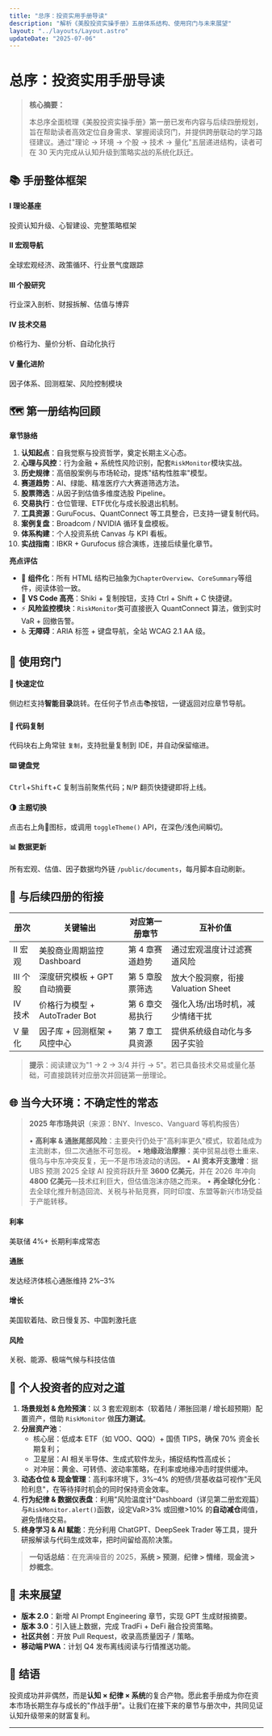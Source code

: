 ```yaml
---
title: "总序：投资实用手册导读"
description: "解析《美股投资实操手册》五册体系结构、使用窍门与未来展望"
layout: "../layouts/Layout.astro"
updateDate: "2025-07-06"
---
```


# 总序：投资实用手册导读

> **核心摘要：**
> 
> 本总序全面梳理《美股投资实操手册》第一册已发布内容与后续四册规划，旨在帮助读者高效定位自身需求、掌握阅读窍门，并提供跨册联动的学习路径建议。通过"理论 → 环境 → 个股 → 技术 → 量化"五层递进结构，读者可在 30 天内完成从认知升级到策略实战的系统化跃迁。

## 📚 手册整体框架

<div class="overview-grid">
<div class="overview-item"><h4>Ⅰ 理论基座</h4><p>投资认知升级、心智建设、完整策略框架</p></div><div class="overview-item"><h4>Ⅱ 宏观导航</h4><p>全球宏观经济、政策循环、行业景气度跟踪</p></div><div class="overview-item"><h4>Ⅲ 个股研究</h4><p>行业深入剖析、财报拆解、估值与博弈</p></div><div class="overview-item"><h4>Ⅳ 技术交易</h4><p>价格行为、量价分析、自动化执行</p></div><div class="overview-item"><h4>Ⅴ 量化进阶</h4><p>因子体系、回测框架、风险控制模块</p></div></div>

## 🗺️ 第一册结构回顾

**章节脉络**

1. **认知起点**：自我觉察与投资哲学，奠定长期主义心态。
2. **心理与风控**：行为金融 + 系统性风险识别，配套`RiskMonitor`模块实战。
3. **历史规律**：高倍股案例与市场轮动，提炼"结构性胜率"模型。
4. **赛道趋势**：AI、绿能、精准医疗六大赛道筛选方法。
5. **股票筛选**：从因子到估值多维度选股 Pipeline。
6. **交易执行**：仓位管理、ETF优化与成长股退出机制。
7. **工具资源**：GuruFocus、QuantConnect 等工具整合，已支持一键复制代码。
8. **案例复盘**：Broadcom / NVIDIA 循环复盘模板。
9. **体系构建**：个人投资系统 Canvas 与 KPI 看板。
10. **实战指南**：IBKR + Gurufocus 综合演练，连接后续量化章节。

**亮点评估**

- 🧩 **组件化**：所有 HTML 结构已抽象为`ChapterOverview`、`CoreSummary`等组件，阅读体验一致。
- 🎨 **VS Code 高亮**：Shiki + 复制按钮，支持 Ctrl + Shift + C 快捷键。
- ⚡ **风险监控模块**：`RiskMonitor`类可直接嵌入 QuantConnect 算法，做到实时 VaR + 回撤告警。
- ♿ **无障碍**：ARIA 标签 + 键盘导航，全站 WCAG 2.1 AA 级。

## 🔑 使用窍门

<div class="key-points"><div class="key-point"><h4>📖 快速定位</h4><p>侧边栏支持<strong>智能目录</strong>跳转。在任何子节点击📚按钮，一键返回对应章节导航。</p></div><div class="key-point"><h4>📝 代码复制</h4><p>代码块右上角常驻 <code class="copy-button">复制</code>，支持批量复制到 IDE，并自动保留缩进。</p></div><div class="key-point"><h4>⌨️ 键盘党</h4><p><kbd>Ctrl</kbd>+<kbd>Shift</kbd>+<kbd>C</kbd> 复制当前聚焦代码；<kbd>N</kbd>/<kbd>P</kbd> 翻页快捷键即将上线。</p></div><div class="key-point"><h4>🌗 主题切换</h4><p>点击右上角🌙图标，或调用 <code>toggleTheme()</code> API，在深色/浅色间瞬切。</p></div><div class="key-point"><h4>📊 数据更新</h4><p>所有宏观、估值、因子数据均外链 <code>/public/documents</code>，每月脚本自动刷新。</p></div></div>

## 🔄 与后续四册的衔接

| 册次 | 关键输出 | 对应第一册章节 | 互补价值 |
|------|----------|----------------|----------|
| II 宏观 | 美股商业周期监控 Dashboard | 第 4 章赛道趋势 | 通过宏观温度计过滤赛道风险 |
| III 个股 | 深度研究模板 + GPT 自动摘要 | 第 5 章股票筛选 | 放大个股洞察，衔接 Valuation Sheet |
| IV 技术 | 价格行为模型 + AutoTrader Bot | 第 6 章交易执行 | 强化入场/出场时机，减少情绪干扰 |
| V 量化 | 因子库 + 回测框架 + 风控中心 | 第 7 章工具资源 | 提供系统级自动化与多因子实验 |

> **提示**：阅读建议为"1 → 2 → 3/4 并行 → 5"。若已具备技术交易或量化基础，可直接跳转对应册次并回链第一册理论。

## 🌐 当今大环境：不确定性的常态

> **2025 年市场共识**（来源：BNY、Invesco、Vanguard 等机构报告）
> 
> • **高利率 & 通胀尾部风险**：主要央行仍处于"高利率更久"模式，软着陆成为主流剧本，但二次通胀不可忽视。
> • **地缘政治摩擦**：美中贸易战卷土重来、俄乌与中东冲突反复，无一不是市场波动的诱因。
> • **AI 资本开支激增**：据 UBS 预测 2025 全球 AI 投资将跃升至 **3600 亿美元**，并在 2026 年冲向 **4800 亿美元**—技术红利巨大，但估值泡沫亦随之而来。
> • **再全球化分化**：去全球化推升制造回流、关税与补贴竞赛，同时印度、东盟等新兴市场受益于产能转移。

<div class="overview-grid"><div class="overview-item"><h4>利率</h4><p>美联储 4%+ 长期利率成常态</p></div><div class="overview-item"><h4>通胀</h4><p>发达经济体核心通胀维持 2%–3%</p></div><div class="overview-item"><h4>增长</h4><p>美国软着陆、欧日慢复苏、中国刺激托底</p></div><div class="overview-item"><h4>风险</h4><p>关税、能源、极端气候与科技估值</p></div></div>

## 🧭 个人投资者的应对之道

1. **场景规划 & 危险预演**：以 3 套宏观剧本（软着陆 / 滞胀回潮 / 增长超预期）配置资产，借助 `RiskMonitor` 做<strong>压力测试</strong>。
2. **分层资产池**：
   - 核心层：低成本 ETF（如 VOO、QQQ）+ 国债 TIPS，确保 70% 资金长期复利；
   - 卫星层：AI 相关半导体、生成式软件龙头，捕捉结构性高成长；
   - 对冲层：黄金、可转债、波动率策略，在利率或地缘冲击时提供缓冲。
3. **动态仓位 & 现金管理**：高利率环境下，3%–4% 的短债/货基收益可视作"无风险利息"，在等待择时机会的同时保持资金效率。
4. **行为纪律 & 数据仪表盘**：利用"风险温度计"Dashboard（详见第二册宏观篇）与`RiskMonitor.alert()`函数，设定VaR>3% 或回撤>10% 的<strong>自动减仓</strong>阈值，避免情绪交易。
5. **终身学习 & AI 赋能**：充分利用 ChatGPT、DeepSeek Trader 等工具，提升研报解读与代码生成效率，把时间留给高阶决策。

> **一句话总结**：在充满噪音的 2025，<strong>系统 > 预测</strong>，<strong>纪律 > 情绪</strong>，<strong>现金流 > 炒概念</strong>。

## 🚀 未来展望

- **版本 2.0**：新增 AI Prompt Engineering 章节，实现 GPT 生成财报摘要。
- **版本 3.0**：引入链上数据，完成 TradFi + DeFi 融合投资策略。
- **社区共创**：开放 Pull Request，收录高质量因子 / 策略。
- **移动端 PWA**：计划 Q4 发布离线阅读与行情推送功能。

## 📌 结语

投资成功并非偶然，而是<strong>认知 × 纪律 × 系统</strong>的复合产物。愿此套手册成为你在资本市场长期生存与成长的"作战手册"。让我们在接下来的章节与册次中，共同见证认知升级带来的财富复利。

---

 